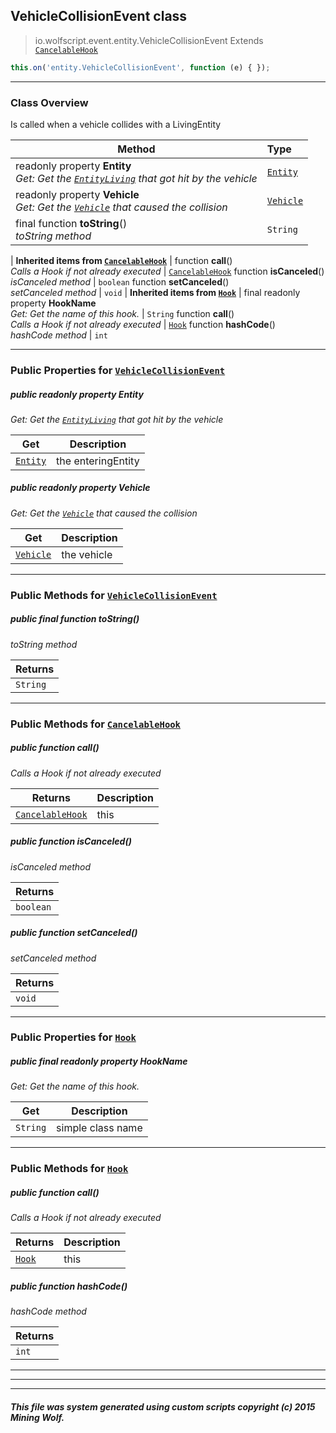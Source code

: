 ## VehicleCollisionEvent __class__

>io.wolfscript.event.entity.VehicleCollisionEvent
>Extends [`CancelableHook`](../../hook/CancelableHook.md)
``` javascript
this.on('entity.VehicleCollisionEvent', function (e) { });
```


---

### Class Overview

Is called when a vehicle collides with a LivingEntity

Method | Type   
--- | :--- 
 readonly property __Entity__ <br> _Get: Get the [`EntityLiving`](../../api/entity/living/EntityLiving.md) that got hit by the vehicle_ | [`Entity`](../../api/entity/Entity.md)
 readonly property __Vehicle__ <br> _Get: Get the [`Vehicle`](../../api/entity/vehicle/Vehicle.md) that caused the collision_ | [`Vehicle`](../../api/entity/vehicle/Vehicle.md)
final function __toString__() <br> _toString method_ | `String`
 |
__Inherited items from [`CancelableHook`](../../hook/CancelableHook.md)__ |
 function __call__() <br> _Calls a Hook if not already executed_ | [`CancelableHook`](../../hook/CancelableHook.md)
 function __isCanceled__() <br> _isCanceled method_ | `boolean`
 function __setCanceled__() <br> _setCanceled method_ | `void`
 |
__Inherited items from [`Hook`](../../hook/Hook.md)__ |
final readonly property __HookName__ <br> _Get: Get the name of this hook._ | `String`
 function __call__() <br> _Calls a Hook if not already executed_ | [`Hook`](../../hook/Hook.md)
 function __hashCode__() <br> _hashCode method_ | `int`







---


### Public Properties for [`VehicleCollisionEvent`](VehicleCollisionEvent.md)

##### <a id='entity'></a>public  readonly property __Entity__

_Get: Get the [`EntityLiving`](../../api/entity/living/EntityLiving.md) that got hit by the vehicle_

Get | Description
--- | --- 
[`Entity`](../../api/entity/Entity.md) | the enteringEntity



##### <a id='vehicle'></a>public  readonly property __Vehicle__

_Get: Get the [`Vehicle`](../../api/entity/vehicle/Vehicle.md) that caused the collision_

Get | Description
--- | --- 
[`Vehicle`](../../api/entity/vehicle/Vehicle.md) | the vehicle



---

### Public Methods for [`VehicleCollisionEvent`](VehicleCollisionEvent.md)

##### <a id='tostring'></a>public final function __toString__()

_toString method_

Returns | 
--- | 
`String` |


---

### Public Methods for [`CancelableHook`](../../hook/CancelableHook.md)

##### <a id='call'></a>public  function __call__()

_Calls a Hook if not already executed_

Returns | Description
--- | --- 
[`CancelableHook`](../../hook/CancelableHook.md) | this


##### <a id='iscanceled'></a>public  function __isCanceled__()

_isCanceled method_

Returns | 
--- | 
`boolean` |


##### <a id='setcanceled'></a>public  function __setCanceled__()

_setCanceled method_

Returns | 
--- | 
`void` |


---

### Public Properties for [`Hook`](../../hook/Hook.md)

##### <a id='hookname'></a>public final readonly property __HookName__

_Get: Get the name of this hook._

Get | Description
--- | --- 
`String` | simple class name



---

### Public Methods for [`Hook`](../../hook/Hook.md)

##### <a id='call'></a>public  function __call__()

_Calls a Hook if not already executed_

Returns | Description
--- | --- 
[`Hook`](../../hook/Hook.md) | this


##### <a id='hashcode'></a>public  function __hashCode__()

_hashCode method_

Returns | 
--- | 
`int` |


---


---


---


##### This file was system generated using custom scripts copyright (c) 2015 Mining Wolf.
	

